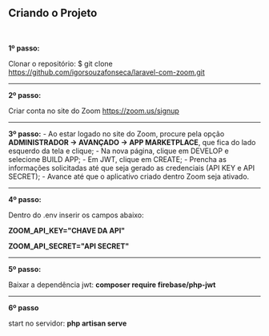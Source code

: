 <h2>Criando o Projeto</h2><br/>

<b>1º passo:</b>

Clonar o repositório: 
$ git clone https://github.com/igorsouzafonseca/laravel-com-zoom.git
<hr>
<b>2º passo:</b>

Criar conta no site do Zoom https://zoom.us/signup
<hr>
<b>3º passo:</b>
- Ao estar logado no site do Zoom, procure pela opção <b>ADMINISTRADOR -> AVANÇADO -> APP MARKETPLACE</b>, que fica do lado esquerdo da tela e clique;
- Na nova página, clique em DEVELOP e selecione BUILD APP;
- Em JWT, clique em CREATE;
- Prencha as informações solicitadas até que seja gerado as credenciais (API KEY e API SECRET);
- Avance até que o aplicativo criado dentro Zoom seja ativado.
<hr>
<b>4º passo:</b>

Dentro do .env inserir os campos abaixo:

<b>ZOOM_API_KEY="CHAVE DA API"</b>

<b>ZOOM_API_SECRET="API SECRET"</b>
<hr>
<b>5º passo:</b>

Baixar a dependência jwt: <b>composer require firebase/php-jwt </b>
<hr>
<b>6º passo</b>

start no servidor: <b>php artisan serve</b>
